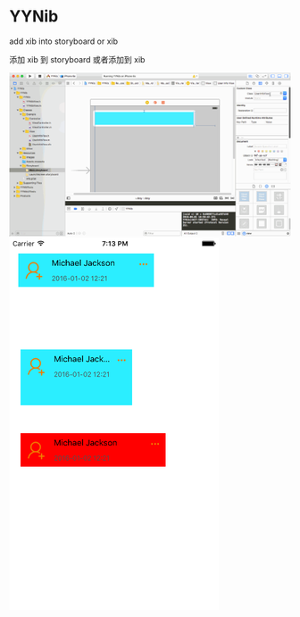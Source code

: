 # YYNib
add xib into storyboard or xib

添加 xib 到 storyboard 或者添加到 xib

<img src="Images/demo0.gif" />

<img src="Images/demo1.png" />